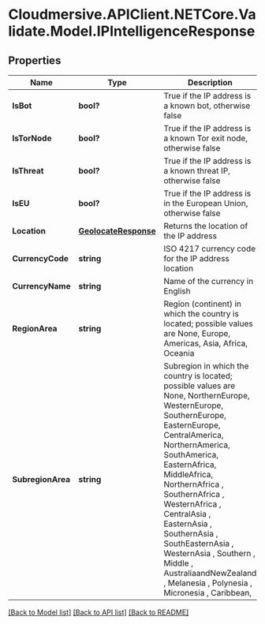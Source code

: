 # Cloudmersive.APIClient.NETCore.Validate.Model.IPIntelligenceResponse
## Properties

Name | Type | Description | Notes
------------ | ------------- | ------------- | -------------
**IsBot** | **bool?** | True if the IP address is a known bot, otherwise false | [optional] 
**IsTorNode** | **bool?** | True if the IP address is a known Tor exit node, otherwise false | [optional] 
**IsThreat** | **bool?** | True if the IP address is a known threat IP, otherwise false | [optional] 
**IsEU** | **bool?** | True if the IP address is in the European Union, otherwise false | [optional] 
**Location** | [**GeolocateResponse**](GeolocateResponse.md) | Returns the location of the IP address | [optional] 
**CurrencyCode** | **string** | ISO 4217 currency code for the IP address location | [optional] 
**CurrencyName** | **string** | Name of the currency in English | [optional] 
**RegionArea** | **string** | Region (continent) in which the country is located; possible values are None, Europe, Americas, Asia, Africa, Oceania | [optional] 
**SubregionArea** | **string** | Subregion in which the country is located; possible values are None, NorthernEurope, WesternEurope, SouthernEurope, EasternEurope, CentralAmerica, NorthernAmerica, SouthAmerica, EasternAfrica, MiddleAfrica, NorthernAfrica , SouthernAfrica , WesternAfrica , CentralAsia , EasternAsia , SouthernAsia , SouthEasternAsia , WesternAsia , Southern , Middle , AustraliaandNewZealand , Melanesia , Polynesia , Micronesia , Caribbean, | [optional] 

[[Back to Model list]](../README.md#documentation-for-models) [[Back to API list]](../README.md#documentation-for-api-endpoints) [[Back to README]](../README.md)

